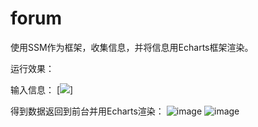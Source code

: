 # forum
使用SSM作为框架，收集信息，并将信息用Echarts框架渲染。


运行效果：


输入信息：
[![](https://github.com/barbune/forum/tree/master/forum/screenshots/1.jpg)]


得到数据返回到前台并用Echarts渲染：
 ![image](https://github.com/barbune/forum/tree/master/forum/screenshots/2.jpg)
 ![image](https://github.com/barbune/forum/tree/master/forum/screenshots/3.jpg)
